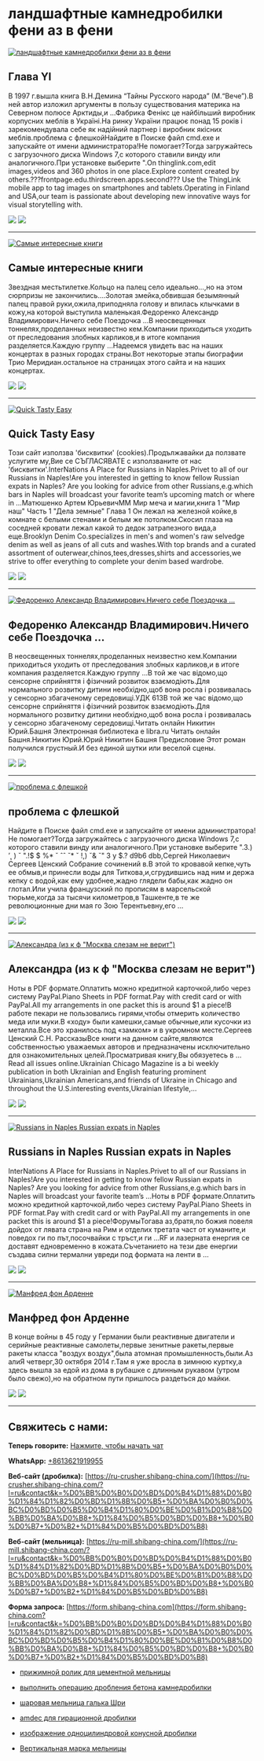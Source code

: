 # ландшафтные камнедробилки фени аз в фени

<a href="https://swt.shibang-china.com/?l=ru&img&k=%D0%BB%D0%B0%D0%BD%D0%B4%D1%88%D0%B0%D1%84%D1%82%D0%BD%D1%8B%D0%B5+%D0%BA%D0%B0%D0%BC%D0%BD%D0%B5%D0%B4%D1%80%D0%BE%D0%B1%D0%B8%D0%BB%D0%BA%D0%B8+%D1%84%D0%B5%D0%BD%D0%B8+%D0%B0%D0%B7+%D0%B2+%D1%84%D0%B5%D0%BD%D0%B8" target="_blank">![ландшафтные камнедробилки фени аз в фени](http://static.shibang-china.com/all-800x300/1448.jpg)</a>

## Глава YI
В 1997 г.вышла книга В.Н.Демина “Тайны Русского народа” (М.“Вече”).В ней автор изложил аргументы в пользу существования материка на Северном полюсе Арктиды,и …Фабрика Фенікс це найбільший виробник корпусних меблів в Україні.На ринку України працює понад 15 років і зарекомендувала себе як надійний партнер і виробник якісних меблів.проблема с флешкойНайдите в Поиске файл cmd.exe и запускайте от имени администратора!Не помогает?Тогда загружайтесь с загрузочного диска Windows 7,с которого ставили винду или аналогичного.При установке выберите &quot;.On thinglink.com,edit images,videos and 360 photos in one place.Explore content created by others.???frontpage.edu.thirdscreen.apps.second??? Use the ThingLink mobile app to tag images on smartphones and tablets.Operating in Finland and USA,our team is passionate about developing new innovative ways for visual storytelling with.


<a href="https://whatsapp.shibangsoft.com/WhatsApp.php" target="_blank" title="WhatsApp">![](http://static.shibang-china.com/icon/whatsapp.png)</a> <a href="https://swt.shibang-china.com/?l=ru&icon&k=%D0%BB%D0%B0%D0%BD%D0%B4%D1%88%D0%B0%D1%84%D1%82%D0%BD%D1%8B%D0%B5+%D0%BA%D0%B0%D0%BC%D0%BD%D0%B5%D0%B4%D1%80%D0%BE%D0%B1%D0%B8%D0%BB%D0%BA%D0%B8+%D1%84%D0%B5%D0%BD%D0%B8+%D0%B0%D0%B7+%D0%B2+%D1%84%D0%B5%D0%BD%D0%B8" target="_blank">![](http://static.shibang-china.com/icon/chat-ru.png)</a>

---

<a href="https://swt.shibang-china.com/?l=ru&img&k=%D0%BB%D0%B0%D0%BD%D0%B4%D1%88%D0%B0%D1%84%D1%82%D0%BD%D1%8B%D0%B5+%D0%BA%D0%B0%D0%BC%D0%BD%D0%B5%D0%B4%D1%80%D0%BE%D0%B1%D0%B8%D0%BB%D0%BA%D0%B8+%D1%84%D0%B5%D0%BD%D0%B8+%D0%B0%D0%B7+%D0%B2+%D1%84%D0%B5%D0%BD%D0%B8" target="_blank">![Самые интересные книги](http://static.shibang-china.com/all-800x300/69.jpg)</a>

## Самые интересные книги
Звездная местьтилетке.Кольцо на палец село идеально…,но на этом сюрпризы не закончились….Золотая змейка,обвившая безымянный палец правой руки,ожила,приподняла голову и впилась клычками в кожу,на которой выступила маленькая.Федоренко Александр Владимирович.Ничего себе Поездочка …В неосвещенных тоннелях,проделанных неизвестно кем.Компании приходиться уходить от преследования злобных карликов,и в итоге компания разделяется.Каждую группу …Надеемся увидеть вас на наших концертах в разных городах страны.Вот некоторые этапы биографии Трио Меридиан.остальное на страницах этого сайта и на наших концертах.


<a href="https://whatsapp.shibangsoft.com/WhatsApp.php" target="_blank" title="WhatsApp">![](http://static.shibang-china.com/icon/whatsapp.png)</a> <a href="https://swt.shibang-china.com/?l=ru&icon&k=%D0%BB%D0%B0%D0%BD%D0%B4%D1%88%D0%B0%D1%84%D1%82%D0%BD%D1%8B%D0%B5+%D0%BA%D0%B0%D0%BC%D0%BD%D0%B5%D0%B4%D1%80%D0%BE%D0%B1%D0%B8%D0%BB%D0%BA%D0%B8+%D1%84%D0%B5%D0%BD%D0%B8+%D0%B0%D0%B7+%D0%B2+%D1%84%D0%B5%D0%BD%D0%B8" target="_blank">![](http://static.shibang-china.com/icon/chat-ru.png)</a>

---

<a href="https://swt.shibang-china.com/?l=ru&img&k=%D0%BB%D0%B0%D0%BD%D0%B4%D1%88%D0%B0%D1%84%D1%82%D0%BD%D1%8B%D0%B5+%D0%BA%D0%B0%D0%BC%D0%BD%D0%B5%D0%B4%D1%80%D0%BE%D0%B1%D0%B8%D0%BB%D0%BA%D0%B8+%D1%84%D0%B5%D0%BD%D0%B8+%D0%B0%D0%B7+%D0%B2+%D1%84%D0%B5%D0%BD%D0%B8" target="_blank">![Quick Tasty Easy](http://static.shibang-china.com/all-800x300/914.jpg)</a>

## Quick Tasty Easy
Този сайт използва 'бисквитки' (cookies).Продължавайки да ползвате услугите му,Вие се СЪГЛАСЯВАТЕ с използваните от нас 'бисквитки'.InterNations A Place for Russians in Naples.Privet to all of our Russians in Naples!Are you interested in getting to know fellow Russian expats in Naples? Are you looking for advice from other Russians,e.g.which bars in Naples will broadcast your favorite team’s upcoming match or where in …Матюшенко Артем ЮрьевичММ Мир меча и магии,книга 1 &quot;Мир наш&quot; Часть 1 &quot;Дела земные&quot; Глава 1 Он лежал на железной койке,в комнате с белыми стенами и белым же потолком.Скосил глаза на соседней кровати лежал какой то дедок затрапезного вида,а еще.Brooklyn Denim Co.specializes in men's and women's raw selvedge denim as well as jeans of all cuts and washes.With top brands and a curated assortment of outerwear,chinos,tees,dresses,shirts and accessories,we strive to offer everything to complete your denim based wardrobe.


<a href="https://whatsapp.shibangsoft.com/WhatsApp.php" target="_blank" title="WhatsApp">![](http://static.shibang-china.com/icon/whatsapp.png)</a> <a href="https://swt.shibang-china.com/?l=ru&icon&k=%D0%BB%D0%B0%D0%BD%D0%B4%D1%88%D0%B0%D1%84%D1%82%D0%BD%D1%8B%D0%B5+%D0%BA%D0%B0%D0%BC%D0%BD%D0%B5%D0%B4%D1%80%D0%BE%D0%B1%D0%B8%D0%BB%D0%BA%D0%B8+%D1%84%D0%B5%D0%BD%D0%B8+%D0%B0%D0%B7+%D0%B2+%D1%84%D0%B5%D0%BD%D0%B8" target="_blank">![](http://static.shibang-china.com/icon/chat-ru.png)</a>

---

<a href="https://swt.shibang-china.com/?l=ru&img&k=%D0%BB%D0%B0%D0%BD%D0%B4%D1%88%D0%B0%D1%84%D1%82%D0%BD%D1%8B%D0%B5+%D0%BA%D0%B0%D0%BC%D0%BD%D0%B5%D0%B4%D1%80%D0%BE%D0%B1%D0%B8%D0%BB%D0%BA%D0%B8+%D1%84%D0%B5%D0%BD%D0%B8+%D0%B0%D0%B7+%D0%B2+%D1%84%D0%B5%D0%BD%D0%B8" target="_blank">![Федоренко Александр Владимирович.Ничего себе Поездочка …](http://static.shibang-china.com/all-800x300/1410.jpg)</a>

## Федоренко Александр Владимирович.Ничего себе Поездочка …
В неосвещенных тоннелях,проделанных неизвестно кем.Компании приходиться уходить от преследования злобных карликов,и в итоге компания разделяется.Каждую группу …В той же час відомо,що сенсорне сприйняття і фізичний розвиток взаємодіють.Для нормального розвитку дитини необхідно,щоб вона росла і розвивалась у сенсорно збагаченому середовищі.УДК 613В той же час відомо,що сенсорне сприйняття і фізичний розвиток взаємодіють.Для нормального розвитку дитини необхідно,щоб вона росла і розвивалась у сенсорно збагаченому середовищі.Читать онлайн Никитин Юрий.Башня Электронная библиотека e libra.ru Читать онлайн Башня.Никитин Юрий.Юрий Никитин Башня Предисловие Этот роман получился грустный.И без единой шутки или веселой сцены.


<a href="https://whatsapp.shibangsoft.com/WhatsApp.php" target="_blank" title="WhatsApp">![](http://static.shibang-china.com/icon/whatsapp.png)</a> <a href="https://swt.shibang-china.com/?l=ru&icon&k=%D0%BB%D0%B0%D0%BD%D0%B4%D1%88%D0%B0%D1%84%D1%82%D0%BD%D1%8B%D0%B5+%D0%BA%D0%B0%D0%BC%D0%BD%D0%B5%D0%B4%D1%80%D0%BE%D0%B1%D0%B8%D0%BB%D0%BA%D0%B8+%D1%84%D0%B5%D0%BD%D0%B8+%D0%B0%D0%B7+%D0%B2+%D1%84%D0%B5%D0%BD%D0%B8" target="_blank">![](http://static.shibang-china.com/icon/chat-ru.png)</a>

---

<a href="https://swt.shibang-china.com/?l=ru&img&k=%D0%BB%D0%B0%D0%BD%D0%B4%D1%88%D0%B0%D1%84%D1%82%D0%BD%D1%8B%D0%B5+%D0%BA%D0%B0%D0%BC%D0%BD%D0%B5%D0%B4%D1%80%D0%BE%D0%B1%D0%B8%D0%BB%D0%BA%D0%B8+%D1%84%D0%B5%D0%BD%D0%B8+%D0%B0%D0%B7+%D0%B2+%D1%84%D0%B5%D0%BD%D0%B8" target="_blank">![проблема с флешкой](http://static.shibang-china.com/all-800x300/1105.jpg)</a>

## проблема с флешкой
Найдите в Поиске файл cmd.exe и запускайте от имени администратора!Не помогает?Тогда загружайтесь с загрузочного диска Windows 7,с которого ставили винду или аналогичного.При установке выберите &quot;.3.) ’˛ ) ˇ &quot;.!$ $ %* ˇ ˆˆ ˇ* ˇ !,) ˇ&amp; ˇ&quot; 3 y $.? d9b6 dbb,Сергей Николаевич Сергеев Ценский Собрание сочинений в.В этой то кровавой кепке,чуть ее обмыв,и принесли воды для Титкова,и,сгрудившись над ним и держа кепку с водой,как ему удобнее,жадно глядели бабы,как жадно он глотал.Или учила французский по прописям в марсельской тюрьме,когда за тысячи километров,в Ташкенте,в те же революционные дни мая го Зою Терентьевну,его …


<a href="https://whatsapp.shibangsoft.com/WhatsApp.php" target="_blank" title="WhatsApp">![](http://static.shibang-china.com/icon/whatsapp.png)</a> <a href="https://swt.shibang-china.com/?l=ru&icon&k=%D0%BB%D0%B0%D0%BD%D0%B4%D1%88%D0%B0%D1%84%D1%82%D0%BD%D1%8B%D0%B5+%D0%BA%D0%B0%D0%BC%D0%BD%D0%B5%D0%B4%D1%80%D0%BE%D0%B1%D0%B8%D0%BB%D0%BA%D0%B8+%D1%84%D0%B5%D0%BD%D0%B8+%D0%B0%D0%B7+%D0%B2+%D1%84%D0%B5%D0%BD%D0%B8" target="_blank">![](http://static.shibang-china.com/icon/chat-ru.png)</a>

---

<a href="https://swt.shibang-china.com/?l=ru&img&k=%D0%BB%D0%B0%D0%BD%D0%B4%D1%88%D0%B0%D1%84%D1%82%D0%BD%D1%8B%D0%B5+%D0%BA%D0%B0%D0%BC%D0%BD%D0%B5%D0%B4%D1%80%D0%BE%D0%B1%D0%B8%D0%BB%D0%BA%D0%B8+%D1%84%D0%B5%D0%BD%D0%B8+%D0%B0%D0%B7+%D0%B2+%D1%84%D0%B5%D0%BD%D0%B8" target="_blank">![Александра (из к ф &quot;Москва слезам не верит&quot;)](http://static.shibang-china.com/all-800x300/467.jpg)</a>

## Александра (из к ф &quot;Москва слезам не верит&quot;)
Ноты в PDF формате.Оплатить можно кредитной карточкой,либо через систему PayPal.Piano Sheets in PDF format.Pay with credit card or with PayPal.All my arrangements in one packet this is around $1 a piece!В работе пекари не пользовались гирями,чтобы отмерить количество меда или муки.В &#171;ходу&#187; были камешки,самые обычные,или кусочки из металла.Все это хранилось под &#171;замком&#187; и в укромном месте.Сергеев Ценский С.Н. РассказыВсе книги на данном сайте,являются собственностью уважаемых авторов и предназначены исключительно для ознакомительных целей.Просматривая книгу,Вы обязуетесь в …Read all issues online.Ukrainian Chicago Magazine is a bi weekly publication in both Ukrainian and English featuring prominent Ukrainians,Ukrainian Americans,and friends of Ukraine in Chicago and throughout the U.S.interesting events,Ukrainian lifestyle,…


<a href="https://whatsapp.shibangsoft.com/WhatsApp.php" target="_blank" title="WhatsApp">![](http://static.shibang-china.com/icon/whatsapp.png)</a> <a href="https://swt.shibang-china.com/?l=ru&icon&k=%D0%BB%D0%B0%D0%BD%D0%B4%D1%88%D0%B0%D1%84%D1%82%D0%BD%D1%8B%D0%B5+%D0%BA%D0%B0%D0%BC%D0%BD%D0%B5%D0%B4%D1%80%D0%BE%D0%B1%D0%B8%D0%BB%D0%BA%D0%B8+%D1%84%D0%B5%D0%BD%D0%B8+%D0%B0%D0%B7+%D0%B2+%D1%84%D0%B5%D0%BD%D0%B8" target="_blank">![](http://static.shibang-china.com/icon/chat-ru.png)</a>

---

<a href="https://swt.shibang-china.com/?l=ru&img&k=%D0%BB%D0%B0%D0%BD%D0%B4%D1%88%D0%B0%D1%84%D1%82%D0%BD%D1%8B%D0%B5+%D0%BA%D0%B0%D0%BC%D0%BD%D0%B5%D0%B4%D1%80%D0%BE%D0%B1%D0%B8%D0%BB%D0%BA%D0%B8+%D1%84%D0%B5%D0%BD%D0%B8+%D0%B0%D0%B7+%D0%B2+%D1%84%D0%B5%D0%BD%D0%B8" target="_blank">![Russians in Naples Russian expats in Naples](http://static.shibang-china.com/all-800x300/1058.jpg)</a>

## Russians in Naples Russian expats in Naples
InterNations A Place for Russians in Naples.Privet to all of our Russians in Naples!Are you interested in getting to know fellow Russian expats in Naples? Are you looking for advice from other Russians,e.g.which bars in Naples will broadcast your favorite team’s …Ноты в PDF формате.Оплатить можно кредитной карточкой,либо через систему PayPal.Piano Sheets in PDF format.Pay with credit card or with PayPal.All my arrangements in one packet this is around $1 a piece!ФорумыТогава аз,братя,по божия повеля дойдох от лявата страна на Рим и отделих третата част от куманите,и поведох ги по път,посочвайки с тръст,и ги …RF и лазерната енергия се доставят едновременно в кожата.Съчетанието на тези две енергии създава силни термални увреди под формата на ленти в …


<a href="https://whatsapp.shibangsoft.com/WhatsApp.php" target="_blank" title="WhatsApp">![](http://static.shibang-china.com/icon/whatsapp.png)</a> <a href="https://swt.shibang-china.com/?l=ru&icon&k=%D0%BB%D0%B0%D0%BD%D0%B4%D1%88%D0%B0%D1%84%D1%82%D0%BD%D1%8B%D0%B5+%D0%BA%D0%B0%D0%BC%D0%BD%D0%B5%D0%B4%D1%80%D0%BE%D0%B1%D0%B8%D0%BB%D0%BA%D0%B8+%D1%84%D0%B5%D0%BD%D0%B8+%D0%B0%D0%B7+%D0%B2+%D1%84%D0%B5%D0%BD%D0%B8" target="_blank">![](http://static.shibang-china.com/icon/chat-ru.png)</a>

---

<a href="https://swt.shibang-china.com/?l=ru&img&k=%D0%BB%D0%B0%D0%BD%D0%B4%D1%88%D0%B0%D1%84%D1%82%D0%BD%D1%8B%D0%B5+%D0%BA%D0%B0%D0%BC%D0%BD%D0%B5%D0%B4%D1%80%D0%BE%D0%B1%D0%B8%D0%BB%D0%BA%D0%B8+%D1%84%D0%B5%D0%BD%D0%B8+%D0%B0%D0%B7+%D0%B2+%D1%84%D0%B5%D0%BD%D0%B8" target="_blank">![Манфред фон Арденне](http://static.shibang-china.com/all-800x300/1429.jpg)</a>

## Манфред фон Арденне
В конце войны в 45 году у Германии были реактивные двигатели и серийные реактивные самолеты,первые зенитные ракеты,первые ракеты класса &quot;воздух воздух&quot;,была атомная промышленность,были.Аз алиЯ четверг,30 октября 2014 г.Там я уже вросла в зимнюю куртку,а здесь вышла за едой из дома в рубашке с длинным рукавом (утром было свежо),но на обратном пути пришлось раздеться до майки.

<a href="https://whatsapp.shibangsoft.com/WhatsApp.php" target="_blank" title="WhatsApp">![](http://static.shibang-china.com/icon/whatsapp.png)</a> <a href="https://swt.shibang-china.com/?l=ru&icon&k=%D0%BB%D0%B0%D0%BD%D0%B4%D1%88%D0%B0%D1%84%D1%82%D0%BD%D1%8B%D0%B5+%D0%BA%D0%B0%D0%BC%D0%BD%D0%B5%D0%B4%D1%80%D0%BE%D0%B1%D0%B8%D0%BB%D0%BA%D0%B8+%D1%84%D0%B5%D0%BD%D0%B8+%D0%B0%D0%B7+%D0%B2+%D1%84%D0%B5%D0%BD%D0%B8" target="_blank">![](http://static.shibang-china.com/icon/chat-ru.png)</a>

---
## Свяжитесь с нами:

**Теперь говорите:** [Нажмите, чтобы начать чат](https://swt.shibang-china.com?l=ru&contact&k=%D0%BB%D0%B0%D0%BD%D0%B4%D1%88%D0%B0%D1%84%D1%82%D0%BD%D1%8B%D0%B5+%D0%BA%D0%B0%D0%BC%D0%BD%D0%B5%D0%B4%D1%80%D0%BE%D0%B1%D0%B8%D0%BB%D0%BA%D0%B8+%D1%84%D0%B5%D0%BD%D0%B8+%D0%B0%D0%B7+%D0%B2+%D1%84%D0%B5%D0%BD%D0%B8)

**WhatsApp:**  [+8613621919955](https://whatsapp.shibangsoft.com/WhatsApp.php)

**Веб-сайт (дробилка):** [https://ru-crusher.shibang-china.com/](https://ru-crusher.shibang-china.com/?l=ru&contact&k=%D0%BB%D0%B0%D0%BD%D0%B4%D1%88%D0%B0%D1%84%D1%82%D0%BD%D1%8B%D0%B5+%D0%BA%D0%B0%D0%BC%D0%BD%D0%B5%D0%B4%D1%80%D0%BE%D0%B1%D0%B8%D0%BB%D0%BA%D0%B8+%D1%84%D0%B5%D0%BD%D0%B8+%D0%B0%D0%B7+%D0%B2+%D1%84%D0%B5%D0%BD%D0%B8)

**Веб-сайт (мельница):** [https://ru-mill.shibang-china.com/](https://ru-mill.shibang-china.com/?l=ru&contact&k=%D0%BB%D0%B0%D0%BD%D0%B4%D1%88%D0%B0%D1%84%D1%82%D0%BD%D1%8B%D0%B5+%D0%BA%D0%B0%D0%BC%D0%BD%D0%B5%D0%B4%D1%80%D0%BE%D0%B1%D0%B8%D0%BB%D0%BA%D0%B8+%D1%84%D0%B5%D0%BD%D0%B8+%D0%B0%D0%B7+%D0%B2+%D1%84%D0%B5%D0%BD%D0%B8)

**Форма запроса:** [https://form.shibang-china.com](https://form.shibang-china.com?l=ru&contact&k=%D0%BB%D0%B0%D0%BD%D0%B4%D1%88%D0%B0%D1%84%D1%82%D0%BD%D1%8B%D0%B5+%D0%BA%D0%B0%D0%BC%D0%BD%D0%B5%D0%B4%D1%80%D0%BE%D0%B1%D0%B8%D0%BB%D0%BA%D0%B8+%D1%84%D0%B5%D0%BD%D0%B8+%D0%B0%D0%B7+%D0%B2+%D1%84%D0%B5%D0%BD%D0%B8)

* [прижимной ролик для цементной мельницы](../124/%D0%BF%D1%80%D0%B8%D0%B6%D0%B8%D0%BC%D0%BD%D0%BE%D0%B9%20%D1%80%D0%BE%D0%BB%D0%B8%D0%BA%20%D0%B4%D0%BB%D1%8F%20%D1%86%D0%B5%D0%BC%D0%B5%D0%BD%D1%82%D0%BD%D0%BE%D0%B9%20%D0%BC%D0%B5%D0%BB%D1%8C%D0%BD%D0%B8%D1%86%D1%8B.md)

* [выполнить операцию дробления бетона камнедробилки](../123/%D0%B2%D1%8B%D0%BF%D0%BE%D0%BB%D0%BD%D0%B8%D1%82%D1%8C%20%D0%BE%D0%BF%D0%B5%D1%80%D0%B0%D1%86%D0%B8%D1%8E%20%D0%B4%D1%80%D0%BE%D0%B1%D0%BB%D0%B5%D0%BD%D0%B8%D1%8F%20%D0%B1%D0%B5%D1%82%D0%BE%D0%BD%D0%B0%20%D0%BA%D0%B0%D0%BC%D0%BD%D0%B5%D0%B4%D1%80%D0%BE%D0%B1%D0%B8%D0%BB%D0%BA%D0%B8.md)

* [шаровая мельница галька Шри](../122/%D1%88%D0%B0%D1%80%D0%BE%D0%B2%D0%B0%D1%8F%20%D0%BC%D0%B5%D0%BB%D1%8C%D0%BD%D0%B8%D1%86%D0%B0%20%D0%B3%D0%B0%D0%BB%D1%8C%D0%BA%D0%B0%20%D0%A8%D1%80%D0%B8.md)

* [amdec для гирационной дробилки](../123/amdec%20%D0%B4%D0%BB%D1%8F%20%D0%B3%D0%B8%D1%80%D0%B0%D1%86%D0%B8%D0%BE%D0%BD%D0%BD%D0%BE%D0%B9%20%D0%B4%D1%80%D0%BE%D0%B1%D0%B8%D0%BB%D0%BA%D0%B8.md)

* [изображение одноцилиндровой конусной дробилки](../125/%D0%B8%D0%B7%D0%BE%D0%B1%D1%80%D0%B0%D0%B6%D0%B5%D0%BD%D0%B8%D0%B5%20%D0%BE%D0%B4%D0%BD%D0%BE%D1%86%D0%B8%D0%BB%D0%B8%D0%BD%D0%B4%D1%80%D0%BE%D0%B2%D0%BE%D0%B9%20%D0%BA%D0%BE%D0%BD%D1%83%D1%81%D0%BD%D0%BE%D0%B9%20%D0%B4%D1%80%D0%BE%D0%B1%D0%B8%D0%BB%D0%BA%D0%B8.md)

* [Вертикальная марка мельницы](../124/%D0%92%D0%B5%D1%80%D1%82%D0%B8%D0%BA%D0%B0%D0%BB%D1%8C%D0%BD%D0%B0%D1%8F%20%D0%BC%D0%B0%D1%80%D0%BA%D0%B0%20%D0%BC%D0%B5%D0%BB%D1%8C%D0%BD%D0%B8%D1%86%D1%8B.md)